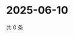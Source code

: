 # 2025-06-10

共 0 条

<!-- BEGIN ZHIHUQUESTIONS -->
<!-- 最后更新时间 Tue Jun 10 2025 23:12:35 GMT+0800 (China Standard Time) -->

<!-- END ZHIHUQUESTIONS -->
